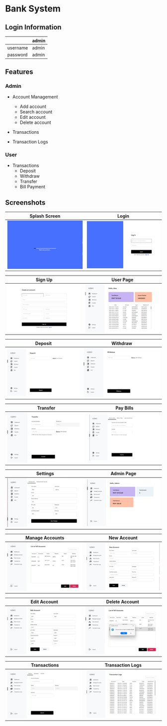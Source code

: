 # Bank System


## Login Information
|   | admin | 
| ------------- | ------------- |
| username  | admin  |
| password  | admin  |

## Features

### Admin
* Account Management
  * Add account
  * Search account
  * Edit account
  * Delete account

* Transactions
* Transaction Logs

### User
* Transactions
  * Deposit
  * Withdraw
  * Transfer
  * Bill Payment

## Screenshots
| Splash Screen  | Login |
| ------------- | ------------- |
| ![](./screenshots/splashScreen.png)  | ![](./screenshots/logIn.png)  |

| Sign Up  | User Page |
| ------------- | ------------- |
| ![](./screenshots/signUp.png)  | ![](./screenshots/dashboardUser.png)  |

| Deposit  | Withdraw |
| ------------- | ------------- |
| ![](./screenshots/deposit.png)  | ![](./screenshots/withdraw.png)  |

| Transfer  | Pay Bills |
| ------------- | ------------- |
| ![](./screenshots/transfer.png)  | ![](./screenshots/payBills.png)  |

| Settings  | Admin Page |
| ------------- | ------------- |
| ![](./screenshots/settings.png)  | ![](./screenshots/dashboardAdmin.png)  |

| Manage Accounts  | New Account |
| ------------- | ------------- |
| ![](./screenshots/manageAcc.png)  | ![](./screenshots/newAcc.png)  |

| Edit Account  | Delete Account |
| ------------- | ------------- |
| ![](./screenshots/editAcc.png)  | ![](./screenshots/deleteAcc.png)  |

| Transactions  | Transaction Logs |
| ------------- | ------------- |
| ![](./screenshots/transactions.png)  | ![](./screenshots/transactionLogs.png)  |
